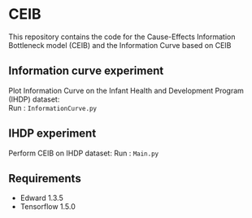 # CEIB
This repository contains the code for the Cause-Effects Information Bottleneck model (CEIB) and the Information Curve based on CEIB

Information curve experiment
---
Plot Information Curve on the Infant Health and Development Program (IHDP) dataset:\
Run : `InformationCurve.py`

IHDP experiment
---
Perform CEIB on IHDP dataset:
Run : `Main.py`

Requirements
---
- Edward 1.3.5
- Tensorflow 1.5.0

